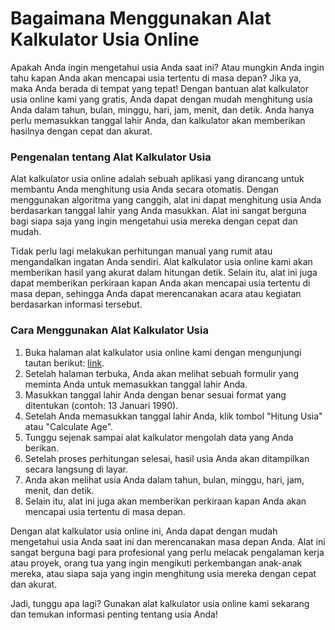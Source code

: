 Bagaimana Menggunakan Alat Kalkulator Usia Online
=================================================

Apakah Anda ingin mengetahui usia Anda saat ini? Atau mungkin Anda ingin tahu kapan Anda akan mencapai usia tertentu di masa depan? Jika ya, maka Anda berada di tempat yang tepat! Dengan bantuan alat kalkulator usia online kami yang gratis, Anda dapat dengan mudah menghitung usia Anda dalam tahun, bulan, minggu, hari, jam, menit, dan detik. Anda hanya perlu memasukkan tanggal lahir Anda, dan kalkulator akan memberikan hasilnya dengan cepat dan akurat.

### Pengenalan tentang Alat Kalkulator Usia

Alat kalkulator usia online adalah sebuah aplikasi yang dirancang untuk membantu Anda menghitung usia Anda secara otomatis. Dengan menggunakan algoritma yang canggih, alat ini dapat menghitung usia Anda berdasarkan tanggal lahir yang Anda masukkan. Alat ini sangat berguna bagi siapa saja yang ingin mengetahui usia mereka dengan cepat dan mudah.

Tidak perlu lagi melakukan perhitungan manual yang rumit atau mengandalkan ingatan Anda sendiri. Alat kalkulator usia online kami akan memberikan hasil yang akurat dalam hitungan detik. Selain itu, alat ini juga dapat memberikan perkiraan kapan Anda akan mencapai usia tertentu di masa depan, sehingga Anda dapat merencanakan acara atau kegiatan berdasarkan informasi tersebut.

### Cara Menggunakan Alat Kalkulator Usia

1. Buka halaman alat kalkulator usia online kami dengan mengunjungi tautan berikut: [link](https://www.onlinecalculatorsfree.com/id/tools/age-calculator.html).
2. Setelah halaman terbuka, Anda akan melihat sebuah formulir yang meminta Anda untuk memasukkan tanggal lahir Anda.
3. Masukkan tanggal lahir Anda dengan benar sesuai format yang ditentukan (contoh: 13 Januari 1990).
4. Setelah Anda memasukkan tanggal lahir Anda, klik tombol "Hitung Usia" atau "Calculate Age".
5. Tunggu sejenak sampai alat kalkulator mengolah data yang Anda berikan.
6. Setelah proses perhitungan selesai, hasil usia Anda akan ditampilkan secara langsung di layar.
7. Anda akan melihat usia Anda dalam tahun, bulan, minggu, hari, jam, menit, dan detik.
8. Selain itu, alat ini juga akan memberikan perkiraan kapan Anda akan mencapai usia tertentu di masa depan.

Dengan alat kalkulator usia online ini, Anda dapat dengan mudah mengetahui usia Anda saat ini dan merencanakan masa depan Anda. Alat ini sangat berguna bagi para profesional yang perlu melacak pengalaman kerja atau proyek, orang tua yang ingin mengikuti perkembangan anak-anak mereka, atau siapa saja yang ingin menghitung usia mereka dengan cepat dan akurat.

Jadi, tunggu apa lagi? Gunakan alat kalkulator usia online kami sekarang dan temukan informasi penting tentang usia Anda!